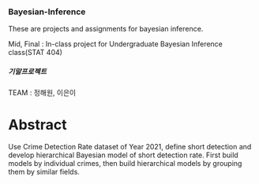### Bayesian-Inference

These are projects and assignments for bayesian inference. 

Mid, Final : In-class project for Undergraduate Bayesian Inference class(STAT 404)

##### 기말프로젝트
TEAM : 정해원, 이은이

# Abstract
Use Crime Detection Rate dataset of Year 2021, define short detection and develop hierarchical Bayesian model of short detection rate.
First build models by individual crimes, then build hierarchical models by grouping them by similar fields.
